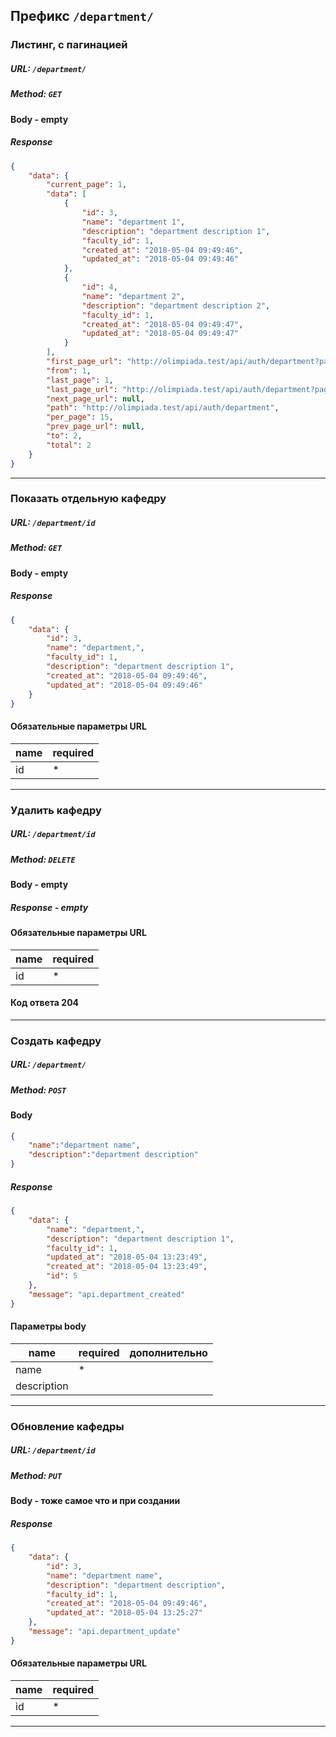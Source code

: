 
## Префикс `/department/`

### Листинг, с пагинацией

##### URL: `/department/`
##### Method: `GET`

#### Body - empty

##### Response
```json
{
    "data": {
        "current_page": 1,
        "data": [
            {
                "id": 3,
                "name": "department 1",
                "description": "department description 1",
                "faculty_id": 1,
                "created_at": "2018-05-04 09:49:46",
                "updated_at": "2018-05-04 09:49:46"
            },
            {
                "id": 4,
                "name": "department 2",
                "description": "department description 2",
                "faculty_id": 1,
                "created_at": "2018-05-04 09:49:47",
                "updated_at": "2018-05-04 09:49:47"
            }
        ],
        "first_page_url": "http://olimpiada.test/api/auth/department?page=1",
        "from": 1,
        "last_page": 1,
        "last_page_url": "http://olimpiada.test/api/auth/department?page=1",
        "next_page_url": null,
        "path": "http://olimpiada.test/api/auth/department",
        "per_page": 15,
        "prev_page_url": null,
        "to": 2,
        "total": 2
    }
}
```

---


### Показать отдельную кафедру

##### URL: `/department/id`
##### Method: `GET`

#### Body - empty

##### Response
```json
{
    "data": {
        "id": 3,
        "name": "department,",
        "faculty_id": 1,
        "description": "department description 1",
        "created_at": "2018-05-04 09:49:46",
        "updated_at": "2018-05-04 09:49:46"
    }
}
```
#### Обязательные параметры URL
| name | required 
|---|---|
| id  | * 


---

### Удалить кафедру

##### URL: `/department/id`
##### Method: `DELETE`

#### Body - empty

##### Response - empty

#### Обязательные параметры URL
| name | required 
|---|---|
| id  | * 

#### Код ответа 204

___

### Создать кафедру

##### URL: `/department/`
##### Method: `POST`

#### Body
```json
{
	"name":"department name",
	"description":"department description"
}
```

##### Response
```json
{
    "data": {
        "name": "department,",
        "description": "department description 1",
        "faculty_id": 1,
        "updated_at": "2018-05-04 13:23:49",
        "created_at": "2018-05-04 13:23:49",
        "id": 5
    },
    "message": "api.department_created"
}
```
#### Параметры body
| name | required | дополнительно
|---|---|---|
| name  | *  | |
| description  |  | |




---

### Обновление кафедры

##### URL: `/department/id`
##### Method: `PUT`

#### Body - тоже самое что и при создании

##### Response
```json
{
    "data": {
        "id": 3,
        "name": "department name",
        "description": "department description",
        "faculty_id": 1,
        "created_at": "2018-05-04 09:49:46",
        "updated_at": "2018-05-04 13:25:27"
    },
    "message": "api.department_update"
}
```
#### Обязательные параметры URL
| name | required 
|---|---|
| id  | * 


---